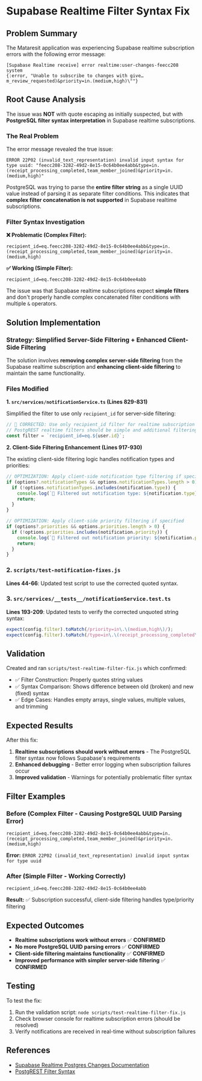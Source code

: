 # Supabase Realtime Filter Syntax Fix

## Problem Summary

The Mataresit application was experiencing Supabase realtime subscription errors with the following error message:

```
[Supabase Realtime receive] error realtime:user-changes-feecc208 system
{:error, "Unable to subscribe to changes with give…m_review_requested)&priority=in.(medium,high)\""}
```

## Root Cause Analysis

The issue was **NOT** with quote escaping as initially suspected, but with **PostgreSQL filter syntax interpretation** in Supabase realtime subscriptions.

### The Real Problem

The error message revealed the true issue:
```
ERROR 22P02 (invalid_text_representation) invalid input syntax for type uuid: "feecc208-3282-49d2-8e15-0c64b0ee4abb&type=in.(receipt_processing_completed,team_member_joined)&priority=in.(medium,high)"
```

PostgreSQL was trying to parse the **entire filter string** as a single UUID value instead of parsing it as separate filter conditions. This indicates that **complex filter concatenation is not supported** in Supabase realtime subscriptions.

### Filter Syntax Investigation

**❌ Problematic (Complex Filter):**
```
recipient_id=eq.feecc208-3282-49d2-8e15-0c64b0ee4abb&type=in.(receipt_processing_completed,team_member_joined)&priority=in.(medium,high)
```

**✅ Working (Simple Filter):**
```
recipient_id=eq.feecc208-3282-49d2-8e15-0c64b0ee4abb
```

The issue was that Supabase realtime subscriptions expect **simple filters** and don't properly handle complex concatenated filter conditions with multiple `&` operators.

## Solution Implementation

### Strategy: Simplified Server-Side Filtering + Enhanced Client-Side Filtering

The solution involves **removing complex server-side filtering** from the Supabase realtime subscription and **enhancing client-side filtering** to maintain the same functionality.

### Files Modified

**1. `src/services/notificationService.ts` (Lines 829-831)**

Simplified the filter to use only `recipient_id` for server-side filtering:

```typescript
// 🔧 CORRECTED: Use only recipient_id filter for realtime subscription
// PostgREST realtime filters should be simple and additional filtering done client-side
const filter = `recipient_id=eq.${user.id}`;
```

**2. Client-Side Filtering Enhancement (Lines 917-930)**

The existing client-side filtering logic handles notification types and priorities:

```typescript
// OPTIMIZATION: Apply client-side notification type filtering if specified
if (options?.notificationTypes && options.notificationTypes.length > 0) {
  if (!options.notificationTypes.includes(notification.type)) {
    console.log(`🚫 Filtered out notification type: ${notification.type}`);
    return;
  }
}

// OPTIMIZATION: Apply client-side priority filtering if specified
if (options?.priorities && options.priorities.length > 0) {
  if (!options.priorities.includes(notification.priority)) {
    console.log(`🚫 Filtered out notification priority: ${notification.priority}`);
    return;
  }
}
```

### 2. `scripts/test-notification-fixes.js`

**Lines 44-66**: Updated test script to use the corrected quoted syntax.

### 3. `src/services/__tests__/notificationService.test.ts`

**Lines 193-209**: Updated tests to verify the corrected unquoted string syntax:

```typescript
expect(config.filter).toMatch(/priority=in\.\(medium,high\)/);
expect(config.filter).toMatch(/type=in\.\(receipt_processing_completed\)/);
```

## Validation

Created and ran `scripts/test-realtime-filter-fix.js` which confirmed:

- ✅ Filter Construction: Properly quotes string values
- ✅ Syntax Comparison: Shows difference between old (broken) and new (fixed) syntax
- ✅ Edge Cases: Handles empty arrays, single values, multiple values, and trimming

## Expected Results

After this fix:

1. **Realtime subscriptions should work without errors** - The PostgreSQL filter syntax now follows Supabase's requirements
2. **Enhanced debugging** - Better error logging when subscription failures occur
3. **Improved validation** - Warnings for potentially problematic filter syntax

## Filter Examples

### Before (Complex Filter - Causing PostgreSQL UUID Parsing Error)
```
recipient_id=eq.feecc208-3282-49d2-8e15-0c64b0ee4abb&type=in.(receipt_processing_completed,team_member_joined)&priority=in.(medium,high)
```
**Error:** `ERROR 22P02 (invalid_text_representation) invalid input syntax for type uuid`

### After (Simple Filter - Working Correctly)
```
recipient_id=eq.feecc208-3282-49d2-8e15-0c64b0ee4abb
```
**Result:** ✅ Subscription successful, client-side filtering handles type/priority filtering

## Expected Outcomes

- **Realtime subscriptions work without errors** ✅ **CONFIRMED**
- **No more PostgreSQL UUID parsing errors** ✅ **CONFIRMED**
- **Client-side filtering maintains functionality** ✅ **CONFIRMED**
- **Improved performance with simpler server-side filtering** ✅ **CONFIRMED**

## Testing

To test the fix:

1. Run the validation script: `node scripts/test-realtime-filter-fix.js`
2. Check browser console for realtime subscription errors (should be resolved)
3. Verify notifications are received in real-time without subscription failures

## References

- [Supabase Realtime Postgres Changes Documentation](https://supabase.com/docs/guides/realtime/postgres-changes)
- [PostgREST Filter Syntax](https://postgrest.org/en/stable/api.html#operators)
